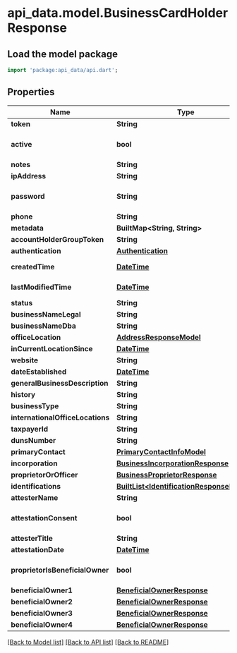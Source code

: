 # api_data.model.BusinessCardHolderResponse

## Load the model package
```dart
import 'package:api_data/api.dart';
```

## Properties
Name | Type | Description | Notes
------------ | ------------- | ------------- | -------------
**token** | **String** |  | [optional] 
**active** | **bool** | default = true | [optional] [default to false]
**notes** | **String** |  | [optional] 
**ipAddress** | **String** |  | [optional] 
**password** | **String** | Strong password required | [optional] 
**phone** | **String** |  | [optional] 
**metadata** | **BuiltMap&lt;String, String&gt;** |  | [optional] 
**accountHolderGroupToken** | **String** |  | [optional] 
**authentication** | [**Authentication**](Authentication.md) |  | [optional] 
**createdTime** | [**DateTime**](DateTime.md) | yyyy-MM-ddTHH:mm:ssZ | 
**lastModifiedTime** | [**DateTime**](DateTime.md) | yyyy-MM-ddTHH:mm:ssZ | 
**status** | **String** |  | [optional] 
**businessNameLegal** | **String** |  | [optional] 
**businessNameDba** | **String** |  | [optional] 
**officeLocation** | [**AddressResponseModel**](AddressResponseModel.md) |  | [optional] 
**inCurrentLocationSince** | [**DateTime**](DateTime.md) |  | [optional] 
**website** | **String** |  | [optional] 
**dateEstablished** | [**DateTime**](DateTime.md) |  | [optional] 
**generalBusinessDescription** | **String** |  | [optional] 
**history** | **String** |  | [optional] 
**businessType** | **String** |  | [optional] 
**internationalOfficeLocations** | **String** |  | [optional] 
**taxpayerId** | **String** |  | [optional] 
**dunsNumber** | **String** |  | [optional] 
**primaryContact** | [**PrimaryContactInfoModel**](PrimaryContactInfoModel.md) |  | [optional] 
**incorporation** | [**BusinessIncorporationResponse**](BusinessIncorporationResponse.md) |  | [optional] 
**proprietorOrOfficer** | [**BusinessProprietorResponse**](BusinessProprietorResponse.md) |  | [optional] 
**identifications** | [**BuiltList&lt;IdentificationResponseModel&gt;**](IdentificationResponseModel.md) |  | [optional] 
**attesterName** | **String** |  | [optional] 
**attestationConsent** | **bool** |  | [optional] [default to false]
**attesterTitle** | **String** |  | [optional] 
**attestationDate** | [**DateTime**](DateTime.md) |  | [optional] 
**proprietorIsBeneficialOwner** | **bool** |  | [optional] [default to false]
**beneficialOwner1** | [**BeneficialOwnerResponse**](BeneficialOwnerResponse.md) |  | [optional] 
**beneficialOwner2** | [**BeneficialOwnerResponse**](BeneficialOwnerResponse.md) |  | [optional] 
**beneficialOwner3** | [**BeneficialOwnerResponse**](BeneficialOwnerResponse.md) |  | [optional] 
**beneficialOwner4** | [**BeneficialOwnerResponse**](BeneficialOwnerResponse.md) |  | [optional] 

[[Back to Model list]](../README.md#documentation-for-models) [[Back to API list]](../README.md#documentation-for-api-endpoints) [[Back to README]](../README.md)


